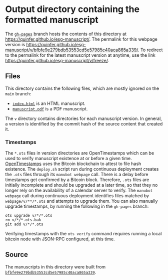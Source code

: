 # Output directory containing the formatted manuscript

The [`gh-pages`](https://github.com/quinfer/esg-manuscript/tree/gh-pages) branch hosts the contents of this directory at <https://quinfer.github.io/esg-manuscript/>.
The permalink for this webpage version is <https://quinfer.github.io/esg-manuscript/v/bfbfe9e279bdb53553cd5e57985c40aca865a339/>.
To redirect to the permalink for the latest manuscript version at anytime, use the link <https://quinfer.github.io/esg-manuscript/v/freeze/>.

## Files

This directory contains the following files, which are mostly ignored on the `main` branch:

+ [`index.html`](index.html) is an HTML manuscript.
+ [`manuscript.pdf`](manuscript.pdf) is a PDF manuscript.

The `v` directory contains directories for each manuscript version.
In general, a version is identified by the commit hash of the source content that created it.

### Timestamps

The `*.ots` files in version directories are OpenTimestamps which can be used to verify manuscript existence at or before a given time.
[OpenTimestamps](https://opentimestamps.org/) uses the Bitcoin blockchain to attest to file hash existence.
The `deploy.sh` script run during continuous deployment creates the `.ots` files through its `manubot webpage` call.
There is a delay before timestamps get confirmed by a Bitcoin block.
Therefore, `.ots` files are initially incomplete and should be upgraded at a later time, so that they no longer rely on the availability of a calendar server to verify.
The `manubot webpage` call during continuous deployment identifies files matched by `webpage/v/**/*.ots` and attempts to upgrade them.
You can also manually upgrade timestamps, by running the following in the `gh-pages` branch:

```shell
ots upgrade v/*/*.ots
rm v/*/*.ots.bak
git add v/*/*.ots
```

Verifying timestamps with the `ots verify` command requires running a local bitcoin node with JSON-RPC configured, at this time.

## Source

The manuscripts in this directory were built from
[`bfbfe9e279bdb53553cd5e57985c40aca865a339`](https://github.com/quinfer/esg-manuscript/commit/bfbfe9e279bdb53553cd5e57985c40aca865a339).
